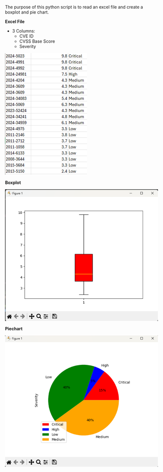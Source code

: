 The purpose of this python script is to read an excel file and create a boxplot and pie chart. 

**Excel File**
  - 3 Columns:
    - CVE ID
    - CVSS Base Score
    - Severity   

  ![alt text](https://github.com/andrewumana76/Excel_Charter/blob/main/Pictures/Excel_picture.png)


**Boxplot**

  ![alt text](https://github.com/andrewumana76/Excel_Charter/blob/main/Pictures/Boxplot_picture.png)


**Piechart**

  ![alt text](https://github.com/andrewumana76/Excel_Charter/blob/main/Pictures/Piechart_picture.png)
